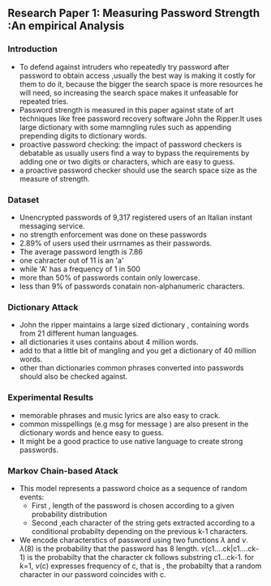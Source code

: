 ## Research Paper 1: Measuring Password Strength :An empirical Analysis
### Introduction
-    To defend against intruders who repeatedly try password after password to obtain access ,usually the best way is making it costly for them to do it, because the bigger the search space is more resources he will need, so increasing the search space makes it unfeasable for repeated tries.
-   Password strength is measured in this paper against state of art techniques like free password recovery software John the Ripper.It uses large dictionary with some mamngling rules such as appending prepending digits to dictionary words.
-   proactive password checking: the impact of password checkers is debatable as usually users find a way to bypass the requirements by adding one or two digits or characters, which are easy to guess. 
- a proactive password checker should use the search space size as the measure of strength.

### Dataset 
- Unencrypted passwords of 9,317 registered users of an Italian instant messaging service.
- no strength enforcement was done on these passwords
- 2.89% of users used their usrrnames as their passwords.
- The average password length is 7.86
- one cahracter out of 11 is an 'a'
- while 'A' has a frequency of 1 in 500
- more than 50% of  passwords contain only lowercase.
- less than 9% of passwords conatain non-alphanumeric characters.

### Dictionary Attack
- John the ripper maintains a large sized dictionary , containing words from 21  different human languages. 
- all dictionaries it uses contains about 4 million words.
- add to that a little bit of mangling and you get a dictionary of 40 million words.
-  other than dictionaries common phrases converted into passwords should also be checked against.

### Experimental Results
- memorable phrases and music lyrics are also easy to crack.
- common misspellings (e.g msg for message ) are also present in the dictionary words and hence easy to guess.
- It might be a good practice to use native language to create strong passwords.


### Markov Chain-based Atack
- This model represents a password choice as a sequence of random events: 
    * First , length of the password is chosen according to a given probability distribution
    * Second ,each character of the string gets extracted according to a conditional probabilty depending on the previous k-1 characters.
- We encode characterstics of password using two functions $\lambda$ and $\nu$.
    $\lambda$(8) is the probability that the password has 8 length.
    $\nu$(c1....ck|c1....ck-1) is the probabilty that the character ck follows substring c1...ck-1. for k=1, $\nu$(c) expresses frequency of c, that is , the probabilty that a random character in our password coincides with c.   
